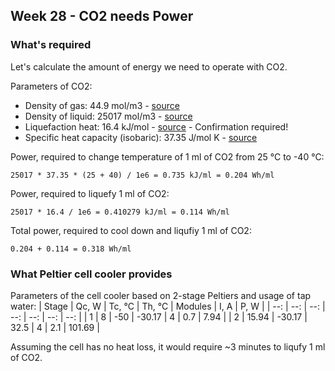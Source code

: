 ## Week 28 - CO2 needs Power 
### What's required
Let's calculate the amount of energy we need to operate with CO2.

Parameters of CO2:
* Density of gas: 44.9 mol/m3 - [source](https://www.engineeringtoolbox.com/CO2-carbon-dioxide-properties-d_2017.html)
* Density of liquid: 25017 mol/m3 - [source](https://www.engineeringtoolbox.com/CO2-carbon-dioxide-properties-d_2017.html)
* Liquefaction heat: 16.4 kJ/mol - [source](https://www.researchgate.net/publication/349366110_Kerogen_nanoscale_structure_and_CO2_adsorption_in_shale_micropores) - Confirmation required!
* Specific heat capacity (isobaric): 37.35 J/mol K - [source](https://www.engineeringtoolbox.com/CO2-carbon-dioxide-properties-d_2017.html)

Power, required to change temperature of 1 ml of CO2 from 25 &deg;C to -40 &deg;C:
```
25017 * 37.35 * (25 + 40) / 1e6 = 0.735 kJ/ml = 0.204 Wh/ml
```

Power, required to liquefy 1 ml of CO2:
```
25017 * 16.4 / 1e6 = 0.410279 kJ/ml = 0.114 Wh/ml
```

Total power, required to cool down and liqufiy 1 ml of CO2:
```
0.204 + 0.114 = 0.318 Wh/ml
```

### What Peltier cell cooler provides 
Parameters of the cell cooler based on 2-stage Peltiers and usage of tap water:
| Stage | Qc, W | Tc, &deg;C | Th, &deg;C | Modules | I, A | P, W |
| --: | --: | --: | --: | --: | --: | --: |
| 1 | 8 | -50 | -30.17 | 4 | 0.7 | 7.94 |
| 2 | 15.94 | -30.17 | 32.5 | 4 | 2.1 | 101.69 |

Assuming the cell has no heat loss, it would require ~3 minutes to liqufy 1 ml of CO2.

